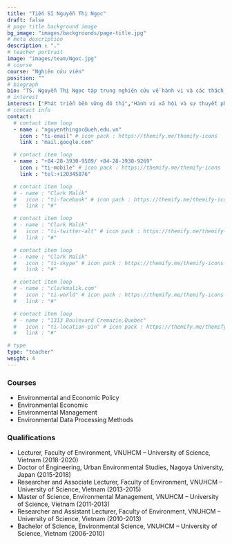 ```yaml
---
title: "Tiến Sĩ Nguyễn Thị Ngọc"
draft: false
# page title background image
bg_image: "images/backgrounds/page-title.jpg"
# meta description
description : "."
# teacher portrait
image: "images/team/Ngoc.jpg"
# course
course: "Nghiên cứu viên"
position: ""
# biograph
bio: "TS. Nguyễn Thị Ngọc tập trung nghiên cứu về hành vi và các thách thức cho sự phát triển bền vững khu vực đô thị. Hiện tại, cô đang thực hiện các nghiên cứu về hành vi di chuyển và giáo dục môi trường."
# interest
interest: ["Phát triển bền vững đô thị","Hành vi xã hội và sự thuyết phục thay đổi hành vi","Ảnh hưởng của các yếu tố kinh tế và xã hội đến các vấn đề môi trường","Giáo dục môi trường","Khoa học dữ liệu ứng dụng trong đánh giá chính sách môi trường"]
# contact info
contact:
  # contact item loop
  - name : "nguyenthingoc@ueh.edu.vn"
    icon : "ti-email" # icon pack : https://themify.me/themify-icons
    link : "mail.google.com"

  # contact item loop
  - name : "+84-28-3930-9589/ +84-28-3930-9269"
    icon : "ti-mobile" # icon pack : https://themify.me/themify-icons
    link : "tel:+120345876"

  # contact item loop
  # - name : "Clark Malik"
  #   icon : "ti-facebook" # icon pack : https://themify.me/themify-icons
  #   link : "#"

  # contact item loop
  # - name : "Clark Malik"
  #   icon : "ti-twitter-alt" # icon pack : https://themify.me/themify-icons
  #   link : "#"

  # contact item loop
  # - name : "Clark Malik"
  #   icon : "ti-skype" # icon pack : https://themify.me/themify-icons
  #   link : "#"

  # contact item loop
  # - name : "clarkmalik.com"
  #   icon : "ti-world" # icon pack : https://themify.me/themify-icons
  #   link : "#"

  # contact item loop
  # - name : "1313 Boulevard Cremazie,Quebec"
  #   icon : "ti-location-pin" # icon pack : https://themify.me/themify-icons
  #   link : "#"

# type
type: "teacher"
weight: 4
---
```


### Courses
*	Environmental and Economic Policy
*	Environmental Economic
*	Environmental Management 
*	Environmental Data Processing Methods


### Qualifications
*	Lecturer, Faculty of Environment,  VNUHCM – University of Science, Vietnam (2018-2020)
*	Doctor of Engineering, Urban Environmental Studies, Nagoya University, Japan (2015-2018)
*	Researcher and Associate Lecturer, Faculty of Environment,  VNUHCM – University of Science, Vietnam (2013-2015)
*	Master of Science, Environmental Management, VNUHCM – University of Science, Vietnam (2011-2013)
*	Researcher and Assistant Lecturer, Faculty of Environment,  VNUHCM – University of Science, Vietnam (2010-2013)
*	Bachelor of Science, Environmental Science, VNUHCM – University of Science, Vietnam (2006-2010)


